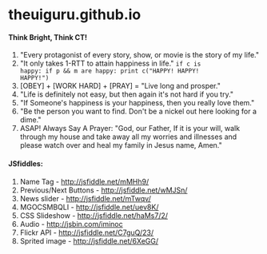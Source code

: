 theuiguru.github.io
====================

#### Think Bright, Think CT!
1. "Every protagonist of every story, show, or movie is the story of my life."
2. "It only takes 1-RTT to attain happiness in life."
<code>if c is happy:
        if p && m are happy:
                print c("HAPPY! HAPPY! HAPPY!")</code>
3. [OBEY] + [WORK HARD] + [PRAY] = "Live long and prosper."
4. "Life is definitely not easy, but then again it's not hard if you try."
5. "If Someone's happiness is your happiness, then you really love them."
6. "Be the person you want to find. Don't be a nickel out here looking for a dime."
7. ASAP! Always Say A Prayer: "God, our Father, If it is your will, walk through my house and take 
away all my worries and illnesses and please watch over and heal my 
family in Jesus name, Amen."

#### JSfiddles:
1. Name Tag - http://jsfiddle.net/mMHh9/
2. Previous/Next Buttons - http://jsfiddle.net/wMJSn/
3. News slider - http://jsfiddle.net/mTwqv/
4. MGOCSMBQLI - http://jsfiddle.net/uev8K/
5. CSS Slideshow - http://jsfiddle.net/haMs7/2/
6. Audio - http://jsbin.com/iminoc
7. Flickr API - http://jsfiddle.net/C7guQ/23/
8. Sprited image - http://jsfiddle.net/6XeGG/
